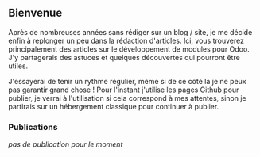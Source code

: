 ## Bienvenue

Après de nombreuses années sans rédiger sur un blog / site, je me décide enfin à replonger un peu dans la rédaction d'articles. Ici, vous trouverez principalement des articles sur le développement de modules pour Odoo. J'y partagerais des astuces et quelques découvertes qui pourront être utiles. 

J'essayerai de tenir un rythme régulier, même si de ce côté là je ne peux pas garantir grand chose ! Pour l'instant j'utilise les pages Github pour publier, je verrai à l'utilisation si cela correspond à mes attentes, sinon je partirais sur un hébergement classique pour continuer à publier. 

### Publications

*pas de publication pour le moment*
